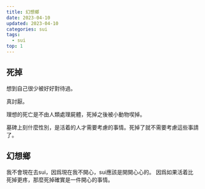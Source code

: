 ```yaml
---
title: 幻想鄉
date: 2023-04-10
updated: 2023-04-10
categories: sui
tags:
  - sui
top: 1
---
```


## 死掉

想到自己很少被好好對待過。

真討厭。

理想的死亡是不由人類處理屍體，死掉之後被小動物喫掉。

墓碑上刻什麼性別，是活着的人才需要考慮的事情。死掉了就不需要考慮這些事請了。

## 幻想鄉

我不會現在去sui，因爲現在我不開心，sui應該是開開心心的。
因爲如果活着比死掉更疼，那麼死掉確實是一件開心的事情。
